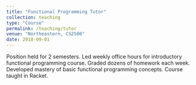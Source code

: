 ```yaml
---
title: "Functional Programming Tutor"
collection: teaching
type: "Course"
permalink: /teaching/tutor
venue: "Northeastern, CS2500"
date: 2018-09-01
---
```


Position held for 2 semesters.
Led weekly office hours for introductory functional programming course. 
Graded dozens of homework each week. 
Developed mastery of basic functional programming concepts. 
Course taught in Racket. 
